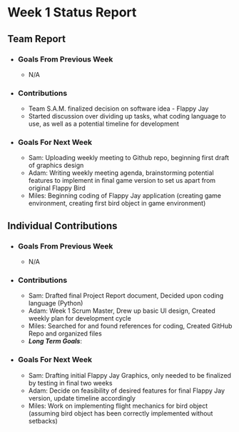 # __Week 1 Status Report__

## Team Report

* ### Goals From Previous Week
    * N/A

* ### Contributions
    * Team S.A.M. finalized decision on software idea - Flappy Jay
    * Started discussion over dividing up tasks, what coding language to use, as well as a potential timeline for development

* ### Goals For Next Week
    * Sam: Uploading weekly meeting to Github repo, beginning first draft of graphics design
    * Adam: Writing weekly meeting agenda, brainstorming potential features to implement in final game version to set us apart from original Flappy Bird
    * Miles: Beginning coding of Flappy Jay application (creating game environment, creating first bird object in game environment)

## Individual Contributions

* ### Goals From Previous Week
    * N/A

* ### Contributions
    * Sam: Drafted final Project Report document, Decided upon coding language (Python)
    * Adam:  Week 1 Scrum Master, Drew up basic UI design, Created weekly plan for development cycle
    * Miles: Searched for and found references for coding, Created GitHub Repo and organized files
    * **_Long Term Goals_**: 

* ### Goals For Next Week
    * Sam: Drafting initial Flappy Jay Graphics, only needed to be finalized by testing in final two weeks
    * Adam: Decide on feasibility of desired features for final Flappy Jay version, update timeline accordingly
    * Miles: Work on implementing flight mechanics for bird object (assuming bird object has been correctly implemented without setbacks)

